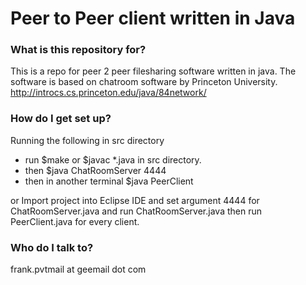 # Peer to Peer client written in Java  #

### What is this repository for? ###

This is a repo for peer 2 peer filesharing software written in java.
The software is based on chatroom software by Princeton University.
http://introcs.cs.princeton.edu/java/84network/

### How do I get set up? ###

Running the following in src directory
* run $make or $javac *.java in src directory.
* then $java ChatRoomServer 4444
* then in another terminal $java PeerClient

or Import project into Eclipse IDE and set argument 4444 for ChatRoomServer.java and run ChatRoomServer.java then run PeerClient.java for every client.

### Who do I talk to? ###

frank.pvtmail at geemail dot com